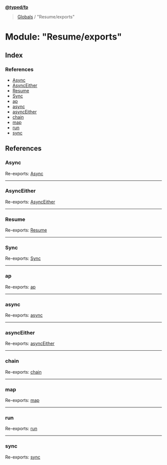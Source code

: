 **[@typed/fp](../README.md)**

> [Globals](../globals.md) / "Resume/exports"

# Module: "Resume/exports"

## Index

### References

* [Async](_resume_exports_.md#async)
* [AsyncEither](_resume_exports_.md#asynceither)
* [Resume](_resume_exports_.md#resume)
* [Sync](_resume_exports_.md#sync)
* [ap](_resume_exports_.md#ap)
* [async](_resume_exports_.md#async)
* [asyncEither](_resume_exports_.md#asynceither)
* [chain](_resume_exports_.md#chain)
* [map](_resume_exports_.md#map)
* [run](_resume_exports_.md#run)
* [sync](_resume_exports_.md#sync)

## References

### Async

Re-exports: [Async](../interfaces/_resume_async_.async.md)

___

### AsyncEither

Re-exports: [AsyncEither](../interfaces/_resume_asynceither_.asynceither.md)

___

### Resume

Re-exports: [Resume](_resume_resume_.md#resume)

___

### Sync

Re-exports: [Sync](../interfaces/_resume_sync_.sync.md)

___

### ap

Re-exports: [ap](_resume_ap_.md#ap)

___

### async

Re-exports: [async](_resume_async_.md#async)

___

### asyncEither

Re-exports: [asyncEither](_resume_asynceither_.md#asynceither)

___

### chain

Re-exports: [chain](_resume_chain_.md#chain)

___

### map

Re-exports: [map](_resume_map_.md#map)

___

### run

Re-exports: [run](_resume_run_.md#run)

___

### sync

Re-exports: [sync](_resume_sync_.md#sync)
